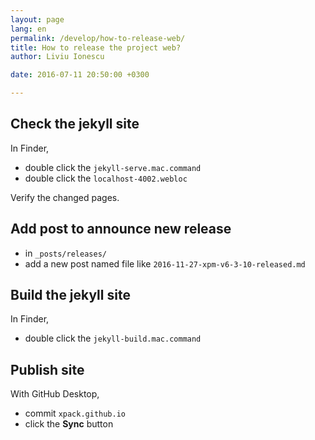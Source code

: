 ```yaml
---
layout: page
lang: en
permalink: /develop/how-to-release-web/
title: How to release the project web?
author: Liviu Ionescu

date: 2016-07-11 20:50:00 +0300

---
```


## Check the jekyll site

In Finder,

* double click the `jekyll-serve.mac.command`
* double click the `localhost-4002.webloc`

Verify the changed pages.

## Add post to announce new release

* in `_posts/releases/`
* add a new post named file like `2016-11-27-xpm-v6-3-10-released.md`

## Build the jekyll site

In Finder,

* double click the `jekyll-build.mac.command`

## Publish site

With GitHub Desktop,

* commit `xpack.github.io`
* click the **Sync** button
